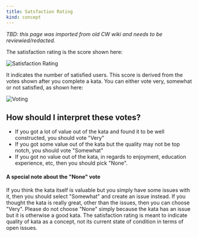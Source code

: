 ```yaml
---
title: Satsfaction Rating
kind: concept
---
```



_TBD: this page was imported from old CW wiki and needs to be reviewied/redacted._

The satisfaction rating is the score shown here:

![Satisfaction Rating](https://www.evernote.com/l/AAU2GBEeCMZLGJZ1EJDQIAC1mbCwW8HWARcB/image.png)

It indicates the number of satisfied users. This score is derived from the votes shown after you complete a kata. You can either vote very, somewhat or not satisfied, as shown here:

![Voting](https://www.evernote.com/l/AAUwNziPnz5PE7VBi9V0y1qIAdHFT_q4mGIB/image.png)

## How should I interpret these votes?

- If you got a lot of value out of the kata and found it to be well constructed, you should vote "Very"
- If you got some value out of the kata but the quality may not be top notch, you should vote "Somewhat"
- If you got no value out of the kata, in regards to enjoyment, education experience, etc, then you should pick "None".

#### A special note about the "None" vote

If you think the kata itself is valuable but you simply have some issues with it, then you should select "Somewhat" and create an issue instead. If you thought the kata is really great, other than the issues, then you can choose "Very". Please do not choose "None" simply because the kata has an issue but it is otherwise a good kata. The satisfaction rating is meant to indicate quality of kata as a concept, not its current state of condition in terms of open issues.
